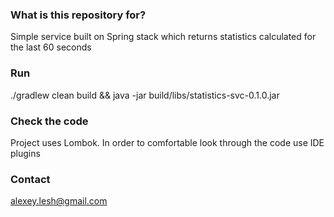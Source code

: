 ### What is this repository for? ###
Simple service built on Spring stack which returns statistics calculated for the last 60 seconds

### Run ###

./gradlew clean build && java -jar build/libs/statistics-svc-0.1.0.jar


### Check the code ###

Project uses Lombok.
In order to comfortable look through the code use IDE plugins  

### Contact ###

alexey.lesh@gmail.com
